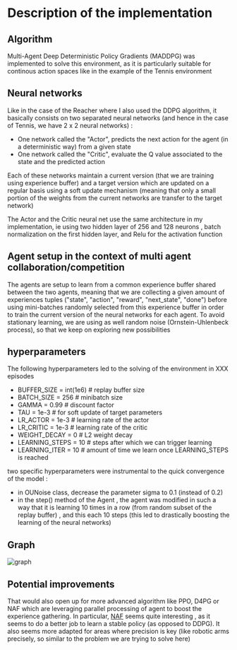 # Description of the implementation

## Algorithm
Multi-Agent Deep Deterministic Policy Gradients (MADDPG) was implemented to solve this environment, as it is particularly suitable for continous action spaces like in the example of the Tennis environment

## Neural networks
Like in the case of the Reacher where I also used the DDPG algorithm, it basically consists on two separated neural networks (and hence in the case of Tennis, we have 2 x 2 neural networks) :

- One network called the "Actor", predicts the next action for the agent (in a deterministic way) from a given state
- One network called the "Critic", evaluate the Q value associated to the state and the predicted action

Each of these networks maintain a current version (that we are training using experience buffer) and a target version which are updated on a regular basis using a soft update mechanism (meaning that only a small portion of the weights from the current networks are transfer to the target network)

The Actor and the Critic neural net use the same architecture in my implementation, ie using two hidden layer of 256 and 128 neurons , batch normalization on the first hidden layer, and Relu for the activation function

## Agent setup in the context of multi agent collaboration/competition
The agents are setup to learn from a common experience buffer shared between the two agents, meaning that we are collecting a given amount of experiences tuples ("state", "action", "reward", "next_state", "done") before using mini-batches randomly selected from this experience buffer in order to train the current version of the neural networks for each agent.
To avoid stationary learning, we are using as well random noise (Ornstein-Uhlenbeck process), so that we keep on exploring new possibilities

## hyperparameters

The following hyperparameters led to the solving of the environment in XXX episodes

- BUFFER_SIZE = int(1e6)  # replay buffer size
- BATCH_SIZE = 256        # minibatch size
- GAMMA = 0.99             # discount factor
- TAU = 1e-3              # for soft update of target parameters
- LR_ACTOR = 1e-3        # learning rate of the actor 
- LR_CRITIC = 1e-3        # learning rate of the critic
- WEIGHT_DECAY = 0       # L2 weight decay
- LEARNING_STEPS = 10    # steps after which we can trigger learning
- LEARNING_ITER = 10     # amount of time we learn once LEARNING_STEPS is reached


two specific hyperparameters were instrumental to the quick convergence of the model :

- in OUNoise class, decrease the parameter sigma to 0.1 (instead of 0.2)
- in the step() method of the Agent , the agent was modified in such a way that it is learning 10 times in a row (from random subset of the replay buffer) , and this each 10 steps (this led to drastically boosting the learning of the neural networks)

## Graph
![graph](graph.jpg)

## Potential improvements

That would also open up for more advanced algorithm like PPO, D4PG or NAF which are leveraging parallel processing of agent to boost the experience gathering. In particular, [NAF](https://arxiv.org/abs/1603.00748) seems quite interesting , as it seems to do a better job to learn a stable policy (as opposed to DDPG). It also seems more adapted for areas where precision is key (like robotic arms precisely, so similar to the problem we are trying to solve here)

